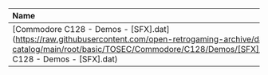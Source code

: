 |Name|Size|
|:---|---:|
|[Commodore C128 - Demos - [SFX].dat](https://raw.githubusercontent.com/open-retrogaming-archive/dat-catalog/main/root/basic/TOSEC/Commodore/C128/Demos/[SFX]/Commodore C128 - Demos - [SFX].dat)|2481|
